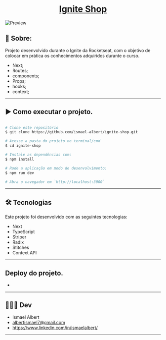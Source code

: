 <h1 align="center">
    <a href="#"> Ignite Shop </a>
</h1>

![Preview](./igniteShop.gif)

## 📄 Sobre:

Projeto desenvolvido durante o Ignite da Rocketseat, com o objetivo de colocar em prática os conhecimentos adquiridos durante o curso.

- Next;
- Routes;
- components;
- Props;
- hooks;
- context;
---

## ▶️ Como executar o projeto.

```bash

# Clone este repositório
$ git clone https://github.com/ismael-albert/ignite-shop.git

# Acesse a pasta do projeto no terminal/cmd
$ cd ignite-shop

# Instale as dependências com:
$ npm install

# Rode a aplicação em modo de desenvolvimento:
$ npm run dev

# Abra o navegador em `http://localhost:3000`
```
---

## 🛠 Tecnologias

Este projeto foi desenvolvido com as seguintes tecnologias:

- Next
- TypeScript
- Striper
- Radix
- Stitches
- Context API

---
## Deploy do projeto.
-

---
## 🧑🏽‍💻 Dev

- Ismael Albert
- albertismael7@gmail.com
- https://www.linkedin.com/in/ismaelalbert/

---